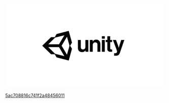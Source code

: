 ![](Images/5ac5feb46c741f2a48454ba1.jpg)

[5ac708816c741f2a48456011](Examples/5ac708816c741f2a48456011.cs)

